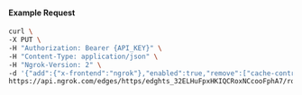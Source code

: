 <!-- Code generated for API Clients. DO NOT EDIT. -->

#### Example Request

```bash
curl \
-X PUT \
-H "Authorization: Bearer {API_KEY}" \
-H "Content-Type: application/json" \
-H "Ngrok-Version: 2" \
-d '{"add":{"x-frontend":"ngrok"},"enabled":true,"remove":["cache-control"]}' \
https://api.ngrok.com/edges/https/edghts_32ELHuFpxHKIQCRoxNCcooFphA7/routes/edghtsrt_32ELHvfEOBzxbh18JP17jIf3pwt/request_headers
```
